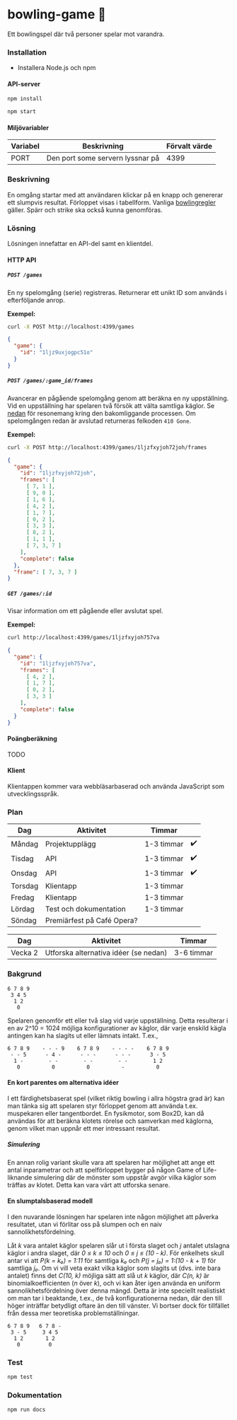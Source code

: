 # bowling-game :bowling:

Ett bowlingspel där två personer spelar mot varandra. 

### Installation

* Installera Node.js och npm

#### API-server

```bash
npm install
```

```bash
npm start
```

#### Miljövariabler

| Variabel      | Beskrivning                      | Förvalt värde |
|---------------|----------------------------------|---------------|
| PORT          | Den port some servern lyssnar på | 4399          |

### Beskrivning

En omgång startar med att användaren klickar på en knapp och genererar ett slumpvis resultat. Förloppet visas i tabellform. Vanliga [bowlingregler](http://www.alltombowling.nu/skola_rakna.php) gäller. Spärr och strike ska också kunna genomföras.

### Lösning

Lösningen innefattar en API-del samt en klientdel. 

#### HTTP API

##### `POST /games`

En ny spelomgång (serie) registreras. Returnerar ett unikt ID som används i efterföljande anrop.

**Exempel:**

```bash
curl -X POST http://localhost:4399/games
```

```json
{
  "game": {
    "id": "1ljz9uxjogpc51o"
  }
}
```

##### `POST /games/:game_id/frames`

Avancerar en pågående spelomgång genom att beräkna en ny uppställning. Vid en uppställning har spelaren två försök att välta samtliga käglor. Se [nedan](#bakgrund) för resonemang kring den bakomliggande processen. Om spelomgången redan är avslutad returneras felkoden `410 Gone`.

**Exempel:**

```bash
curl -X POST http://localhost:4399/games/1ljzfxyjoh72joh/frames
```

```json
{
  "game": {
    "id": "1ljzfxyjoh72joh",
    "frames": [
      [ 7, 1 ],
      [ 9, 0 ],
      [ 1, 6 ],
      [ 4, 2 ],
      [ 1, 7 ],
      [ 0, 2 ],
      [ 3, 3 ],
      [ 8, 2 ],
      [ 1, 1 ],
      [ 7, 3, 7 ]
    ],
    "complete": false
  },
  "frame": [ 7, 3, 7 ]
}
```

##### `GET /games/:id`

Visar information om ett pågående eller avslutat spel.

**Exempel:**

```bash
curl http://localhost:4399/games/1ljzfxyjoh757va
```

```json
{
  "game": {
    "id": "1ljzfxyjoh757va",
    "frames": [
      [ 4, 2 ],
      [ 1, 7 ],
      [ 0, 2 ],
      [ 3, 3 ]
    ],
    "complete": false
  }
}
```

#### Poängberäkning 

TODO

#### Klient

Klientappen kommer vara webbläsarbaserad och använda JavaScript som utvecklingsspråk.

### Plan

| Dag           | Aktivitet                   | Timmar     |    |
|---------------|-----------------------------|------------|----|
| M&aring;ndag  | Projektupplägg              | 1-3 timmar | :heavy_check_mark: |
| Tisdag        | API                         | 1-3 timmar | :heavy_check_mark: |
| Onsdag        | API                         | 1-3 timmar | :heavy_check_mark: |
| Torsdag       | Klientapp                   | 1-3 timmar |    |
| Fredag        | Klientapp                   | 1-3 timmar |    |
| L&ouml;rdag   | Test och dokumentation      | 1-3 timmar |    |
| S&ouml;ndag   | Premiärfest på Café Opera?  |            |    |

| Dag           | Aktivitet                   | Timmar     |
|---------------|-----------------------------|------------|
| Vecka 2       | Utforska alternativa idéer (se nedan) | 3-6 timmar |

### Bakgrund

```
6 7 8 9
 3 4 5
  1 2 
   0
```

Spelaren genomför ett eller två slag vid varje uppställning. Detta resulterar i en av 2^10 = 1024 möjliga konfigurationer av käglor, där varje enskild kägla antingen kan ha slagits ut eller lämnats intakt. T.ex.,

```
6 7 8 9    - - - 9    6 7 8 9    - - - -    6 7 8 9
 - - 5      - 4 -      - - -      - - -      3 - 5
  1 -        - -        - -        - -        1 2
   0          0          0          -          0
```

#### En kort parentes om alternativa idéer

I ett färdighetsbaserat spel (vilket riktig bowling i allra högstra grad är) kan man tänka sig att spelaren styr förloppet genom att använda t.ex. muspekaren eller tangentbordet. En fysikmotor, som Box2D, kan då användas för att beräkna klotets rörelse och samverkan med käglorna, genom vilket man uppnår ett mer intressant resultat.

##### Simulering

En annan rolig variant skulle vara att spelaren har möjlighet att ange ett antal inparametrar och att spelförloppet bygger på någon Game of Life-liknande simulering där de mönster som uppstår avgör vilka käglor som träffas av klotet. Detta kan vara värt att utforska senare.

#### En slumptalsbaserad modell

I den nuvarande lösningen har spelaren inte någon möjlighet att påverka resultatet, utan vi förlitar oss på slumpen och en naiv sannolikhetsfördelning.

Låt *k* vara antalet käglor spelaren slår ut i första slaget och *j* antalet utslagna käglor i andra slaget, där *0 ≤ k ≤ 10* och *0 ≤ j ≤ (10 - k)*. För enkelhets skull antar vi att *P(k = k₀) = 1:11* för samtliga *k₀* och *P(j = j₀) = 1:(10 - k + 1)* för samtliga *j₀*. Om vi vill veta exakt vilka käglor som slagits ut (dvs. inte bara antalet) finns det *C(10, k)* möjliga sätt att slå ut *k* käglor, där *C(n, k)* är binomialkoefficienten (*n* över *k*), och vi kan åter igen använda en uniform sannolikhetsfördelning över denna mängd. Detta är inte speciellt realistiskt om man tar i beaktande, t.ex., de två konfigurationerna nedan, där den till höger inträffar betydligt oftare än den till vänster. Vi bortser dock för tillfället från dessa mer teoretiska problemställningar.

```
6 7 8 9   6 7 8 -
 3 - 5     3 4 5
  1 2       1 2
   0         0
```

### Test

```bash
npm test
```

### Dokumentation

```bash
npm run docs
```
